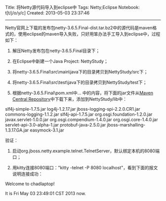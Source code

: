 Title: 将Netty源代码导入到eclipse中
Tags: Netty;Eclipse
Notebook: t[t/j/o/y/c]
Created: 2013-05-03 23:37:46

------

Netty官网上下载的发布包netty-3.6.5.Final-dist.tar.bz2中的源代码是maven格式的，使用eclipse的maven导入失败，只好用笨办法手工导入到eclipse中，过程如下：

 
1. 解压Netty发布包在netty-3.6.5.Final目录下；

1. 在Eclipse中新建一个Java Project: NettyStudy；

1. 将netty-3.6.5.Final\src\main\java下的目录拷贝到NettyStudy/src下；

1. 将netty-3.6.5.Final\src\test\java下的目录拷贝到NettyStudy/test下；

1. 根据netty-3.6.5.Final\pom.xml中<dependency>... </dependency>中的内容，将下面的jar文件从[Maven Central Repository]( http://search.maven.org/ )中下载下来，添加到NettyStudy/lib中：

 slf4j-simple-1.7.5.jar 
 log4j-1.2.17.jar 
 jboss-logging-spi-2.2.0.CR1.jar 
 commons-logging-1.1.2.jar 
 slf4j-api-1.7.5.jar 
 org.osgi.foundation-1.2.0.jar 
 javax.servlet-1.0.0.jar 
 org.osgi.compendium-1.4.0.jar 
 org.osgi.core-1.4.0.jar 
 servlet-api-3.0-alpha-1.jar 
 protobuf-java-2.5.0.jar 
 jboss-marshalling-1.3.17.GA.jar 
 easymock-3.1.jar 

验证：

 

1. 启动org.jboss.netty.example.telnet.TelnetServer，默认绑定本机的8080端口；

1. 用kitty连接8080端口："kitty -telnet -P 8080 localhost"，看到下面的报文说明连接成功：


 Welcome to chadlaptop!

 It is Fri May 03 23:49:01 CST 2013 now.